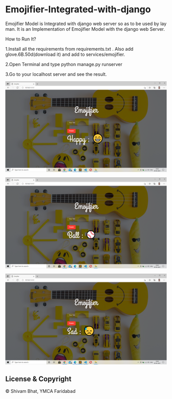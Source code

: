 # Emojifier-Integrated-with-django
Emojifier Model is Integrated with django web server so as to be used by lay man.
It is an Implementation of Emojifier Model with the django web Server.

How to Run It?

1.Install all the requirements from requirements.txt . Also add glove.6B.50d(download it) and add to services/emojifier.

2.Open Terminal and type python manage.py runserver

3.Go to your localhost server and see the result.

![](img/1.png)

![](img/2.png)

![](img/3.png)

## License & Copyright
© Shivam Bhat, YMCA Faridabad


